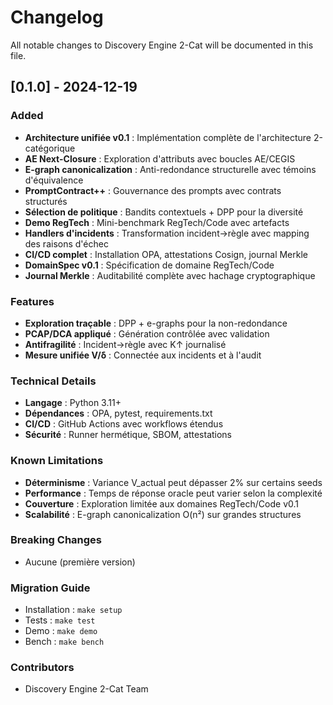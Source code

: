# Changelog

All notable changes to Discovery Engine 2-Cat will be documented in this file.

## [0.1.0] - 2024-12-19

### Added
- **Architecture unifiée v0.1** : Implémentation complète de l'architecture 2-catégorique
- **AE Next-Closure** : Exploration d'attributs avec boucles AE/CEGIS
- **E-graph canonicalization** : Anti-redondance structurelle avec témoins d'équivalence
- **PromptContract++** : Gouvernance des prompts avec contrats structurés
- **Sélection de politique** : Bandits contextuels + DPP pour la diversité
- **Demo RegTech** : Mini-benchmark RegTech/Code avec artefacts
- **Handlers d'incidents** : Transformation incident→règle avec mapping des raisons d'échec
- **CI/CD complet** : Installation OPA, attestations Cosign, journal Merkle
- **DomainSpec v0.1** : Spécification de domaine RegTech/Code
- **Journal Merkle** : Auditabilité complète avec hachage cryptographique

### Features
- **Exploration traçable** : DPP + e-graphs pour la non-redondance
- **PCAP/DCA appliqué** : Génération contrôlée avec validation
- **Antifragilité** : Incident→règle avec K↑ journalisé
- **Mesure unifiée V/δ** : Connectée aux incidents et à l'audit

### Technical Details
- **Langage** : Python 3.11+
- **Dépendances** : OPA, pytest, requirements.txt
- **CI/CD** : GitHub Actions avec workflows étendus
- **Sécurité** : Runner hermétique, SBOM, attestations

### Known Limitations
- **Déterminisme** : Variance V_actual peut dépasser 2% sur certains seeds
- **Performance** : Temps de réponse oracle peut varier selon la complexité
- **Couverture** : Exploration limitée aux domaines RegTech/Code v0.1
- **Scalabilité** : E-graph canonicalization O(n²) sur grandes structures

### Breaking Changes
- Aucune (première version)

### Migration Guide
- Installation : `make setup`
- Tests : `make test`
- Demo : `make demo`
- Bench : `make bench`

### Contributors
- Discovery Engine 2-Cat Team
